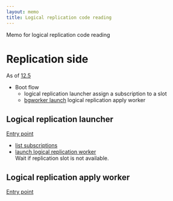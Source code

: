 ```yaml
---
layout: memo
title: Logical replication code reading
---
```


Memo for logical replication code reading

# Replication side
As of [12.5](https://github.com/postgres/postgres/tree/REL_12_5)

- Boot flow
  - logical replication launcher assign a subscription to a slot
  - [bgworker launch](https://github.com/postgres/postgres/blob/6bb1b38fa5388a4aa39ed9e56ef477f618fb28e1/src/backend/postmaster/bgworker.c#L701) logical replication apply worker

## Logical replication launcher
[Entry point](https://github.com/postgres/postgres/blob/6bb1b38fa5388a4aa39ed9e56ef477f618fb28e1/src/backend/replication/logical/launcher.c#L972)

+ [list subscriptions](https://github.com/postgres/postgres/blob/6bb1b38fa5388a4aa39ed9e56ef477f618fb28e1/src/backend/replication/logical/launcher.c#L1021)
+ [launch logical replication worker](https://github.com/postgres/postgres/blob/6bb1b38fa5388a4aa39ed9e56ef477f618fb28e1/src/backend/replication/logical/launcher.c#L294)  
Wait if replication slot is not available.


## Logical replication apply worker
[Entry point](https://github.com/postgres/postgres/blob/6bb1b38fa5388a4aa39ed9e56ef477f618fb28e1/src/backend/replication/logical/worker.c#L1605)

